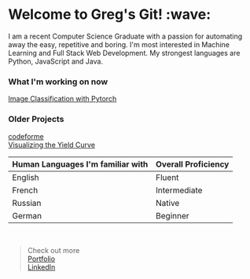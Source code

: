 
<h1> Welcome to Greg's Git! :wave:</h1> 
<p>
I am a recent Computer Science Graduate with a passion for automating away the easy, repetitive and boring. I'm most interested in Machine Learning and Full Stack Web Development. My strongest languages are Python, JavaScript and Java.
</p>

<h3>What I'm working on now</h3>

[Image Classification with Pytorch ](https://github.com/gregTret/pytorch)<br>


<h3>Older Projects</h3>

[codeforme](https://gregtret.com/main/devtools/)<br>
[Visualizing the Yield Curve](https://gregtret.com/main/yieldCurve/)<br>


|Human Languages I'm familiar with|Overall Proficiency|
|----|-----|
|English|Fluent|
|French|Intermediate|
|Russian|Native|
|German|Beginner|



<br>


>Check out more<br>
[Portfolio](https://gregtret.com)<br>
[LinkedIn](https://www.linkedin.com/in/gregorytretiakov/)
